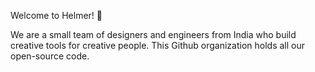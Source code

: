 Welcome to Helmer! 👋

We are a small team of designers and engineers from India who build creative tools for creative people. This Github organization holds all our open-source code.
